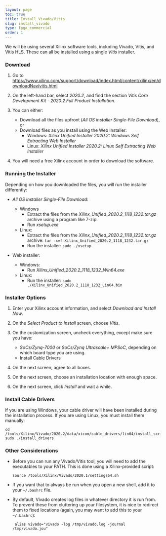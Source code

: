 ```yaml
---
layout: page
toc: true
title: Install Vivado/Vitis
slug: install_vivado
type: fpga_commercial
order: 1
---
```



We will be using several Xilinx software tools, including Vivado, Vitis, and Vitis HLS.  These can all be installed using a single _Vitis_ installer.  

### Download

1. Go to <https://www.xilinx.com/support/download/index.html/content/xilinx/en/downloadNav/vitis.html>

2. On the left-hand bar, select _2020.2_, and find the section _Vitis Core Development Kit - 2020.2  Full Product Installation_.

3. You can either:
    * Download all the files upfront (_All OS installer Single-File Download_), or 
    * Download files as you install using the Web Installer:
      * Windows: _Xilinx Unified Installer 2020.2: Windows Self Extracting Web Installer_ 
      * Linux:  _Xilinx Unified Installer 2020.2: Linux Self Extracting Web Installer_

4. You will need a free Xilinx account in order to download the software.

### Running the Installer
Depending on how you downloaded the files, you will run the installer differently:
  * _All OS installer Single-File Download_:
    * Windows 
        * Extract the files from the _Xilinx_Unified_2020.2_1118_1232.tar.gz_ archive using a program like 7-zip.
        * Run _xsetup.exe_
    * Linux:
        * Extract the files from the _Xilinx_Unified_2020.2_1118_1232.tar.gz_ archive: `tar -xvf Xilinx_Unified_2020.2_1118_1232.tar.gz`
        *  Run the installer: `sudo ./xsetup`

  * Web installer:
    * Windows: 
      * Run _Xilinx_Unified_2020.2_1118_1232_Win64.exe_
    * Linux: 
      * Run the installer: `sudo ./Xilinx_Unified_2020.2_1118_1232_Lin64.bin`

### Installer Options
  1. Enter your Xilinx account information, and select _Download and Install Now_.
  2. On the _Select Product to Install_ screen, choose _Vitis_.
  3. On the customization screen, uncheck everything, except make sure you have:
     *  _SoCs/Zynq-7000_ or _SoCs/Zynq Ultrascale+ MPSoC_, depending on which board type you are using.
     *  Install Cable Drivers

  4. On the next screen, agree to all boxes.
  5. On the next screen, choose an installation location with enough space.
  6. On the next screen, click _Install_ and wait a while.

### Install Cable Drivers

If you are using Windows, your cable driver will have been installed during the installation process.  If you are using Linux, you must install them manually:

```
cd /tools/Xilinx/Vivado/2020.2/data/xicom/cable_drivers/lin64/install_script/install_drivers
sudo ./install_drivers
```

### Other Considerations
  * Before you can run any Vivado/Vitis tool, you will need to add the executables to your PATH.  This is done using a Xilinx-provided script:

        source /tools/Xilinx/Vivado/2020.1/settings64.sh

  * If you want that to always be run when you open a new shell, add it to your `~/.bashrc` file.
  * By default, Vivado creates log files in whatever directory it is run from.  To prevent these from cluttering up your filesystem, it is nice to redirect them to fixed locations (again, you may want to add this to your `~/.bashrc`):

         alias vivado="vivado -log /tmp/vivado.log -journal /tmp/vivado.jou"


